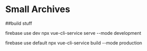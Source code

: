 # Small Archives


##build stuff

firebase use dev
npx vue-cli-service serve --mode development

firebase use default
npx vue-cli-service build --mode production

